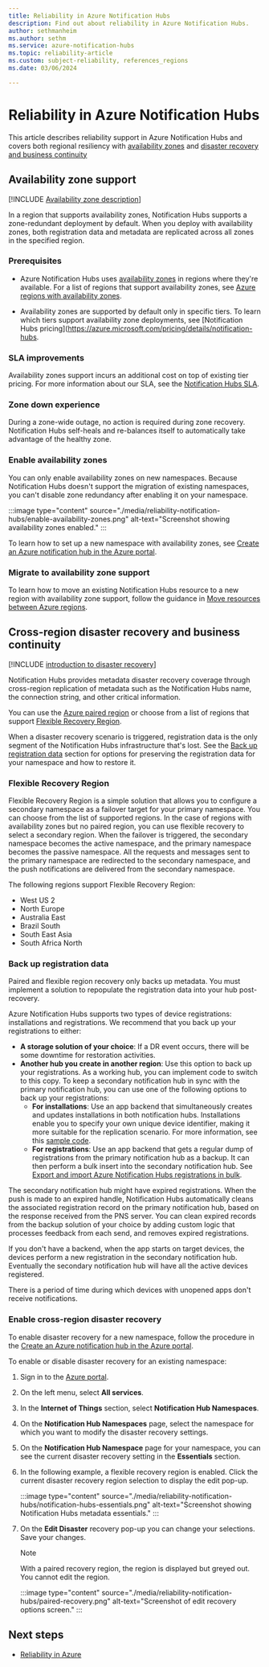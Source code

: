 ```yaml
---
title: Reliability in Azure Notification Hubs
description: Find out about reliability in Azure Notification Hubs. 
author: sethmanheim
ms.author: sethm
ms.service: azure-notification-hubs
ms.topic: reliability-article
ms.custom: subject-reliability, references_regions
ms.date: 03/06/2024

---
```


# Reliability in Azure Notification Hubs

This article describes reliability support in Azure Notification Hubs and covers both regional resiliency with [availability zones](#availability-zone-support) and [disaster recovery and business continuity](#cross-region-disaster-recovery-and-business-continuity)


## Availability zone support

[!INCLUDE [Availability zone description](includes/reliability-availability-zone-description-include.md)]


In a region that supports availability zones, Notification Hubs supports a zone-redundant deployment by default. When you deploy with availability zones, both registration data and metadata are replicated across all zones in the specified region. 


### Prerequisites

- Azure Notification Hubs uses [availability zones](availability-zones-overview.md#zonal-and-zone-redundant-services) in regions where they're available. For a list of regions that support availability zones, see [Azure regions with availability zones](availability-zones-region-support.md).

- Availability zones are supported by default only in specific tiers. To learn which tiers support availability zone deployments, see [Notification Hubs pricing](https://azure.microsoft.com/pricing/details/notification-hubs.

### SLA improvements

Availability zones support incurs an additional cost on top of existing tier pricing.  For more information about our SLA, see the [Notification Hubs SLA](https://www.microsoft.com/licensing/docs/view/Service-Level-Agreements-SLA-for-Online-Services).


### Zone down experience

During a zone-wide outage, no action is required during zone recovery. Notification Hubs self-heals and re-balances itself to automatically take advantage of the healthy zone. 

### Enable availability zones

You can only enable availability zones on new namespaces. Because Notification Hubs doesn't support the migration of existing namespaces, you can't disable zone redundancy after enabling it on your namespace.


:::image type="content" source="./media/reliability-notification-hubs/enable-availability-zones.png" alt-text="Screenshot showing availability zones enabled." :::


To learn how to set up a new namespace with availability zones, see [Create an Azure notification hub in the Azure portal](/azure/notification-hubs/create-notification-hub-portal).

### Migrate to availability zone support

To learn how to move an existing Notification Hubs resource to a new region with availability zone support, follow the guidance in [Move resources between Azure regions](/azure/notification-hubs/move-registrations).


## Cross-region disaster recovery and business continuity

[!INCLUDE [introduction to disaster recovery](includes/reliability-disaster-recovery-description-include.md)]

Notification Hubs provides metadata disaster recovery coverage through cross-region replication of metadata such as the Notification Hubs name, the connection string, and other critical information. 

You can use the [Azure paired region](./cross-region-replication-azure.md#azure-paired-regions) or choose from a list of regions that support [Flexible Recovery Region](#flexible-recovery-region). 

When a disaster recovery scenario is triggered, registration data is the only segment of the Notification Hubs infrastructure that's lost. See the [Back up registration data](#back-up-registration-data) section for options for preserving the registration data for your namespace and how to restore it.


### Flexible Recovery Region

Flexible Recovery Region is a simple solution that allows you to configure a secondary namespace as a failover target for your primary namespace. You can choose from the list of supported regions. In the case of regions with availability zones but no paired region, you can use flexible recovery to select a secondary region. When the failover is triggered, the secondary namespace becomes the active namespace, and the primary namespace becomes the passive namespace. All the requests and messages sent to the primary namespace are redirected to the secondary namespace, and the push notifications are delivered from the secondary namespace.

The following regions support Flexible Recovery Region:

- West US 2
- North Europe
- Australia East
- Brazil South
- South East Asia
- South Africa North


### Back up registration data

Paired and flexible region recovery only backs up metadata. You must implement a solution to repopulate the registration data into your hub post-recovery.

Azure Notification Hubs supports two types of device registrations: installations and registrations. We recommend that you back up your registrations to either:

-  **A storage solution of your choice**: If a DR event occurs, there will be some downtime for restoration activities.
- **Another hub you create in another region**: Use this option to back up your registrations. As a working hub, you can implement code to switch to this copy. To keep a secondary notification hub in sync with the primary notification hub, you can use one of the following options to back up your registrations:
   - **For installations**: Use an app backend that simultaneously creates and updates installations in both notification hubs. Installations enable you to specify your own unique device identifier, making it more suitable for the replication scenario. For more information, see this [sample code](https://github.com/Azure/azure-notificationhubs-dotnet/tree/main/Samples/RedundantHubSample).
   - **For registrations**: Use an app backend that gets a regular dump of registrations from the primary notification hub as a backup. It can then perform a bulk insert into the secondary notification hub. See [Export and import Azure Notification Hubs registrations in bulk](/azure/notification-hubs/export-modify-registrations-bulk).

The secondary notification hub might have expired registrations. When the push is made to an expired handle, Notification Hubs automatically cleans the associated registration record on the primary notification hub, based on the response received from the PNS server. You can clean expired records from the backup solution of your choice by adding custom logic that processes feedback from each send, and removes expired registrations.

If you don't have a backend, when the app starts on target devices, the devices perform a new registration in the secondary notification hub. Eventually the secondary notification hub will have all the active devices registered.

There is a period of time during which devices with unopened apps don't receive notifications.


### Enable cross-region disaster recovery

To enable disaster recovery for a new namespace, follow the procedure in the [Create an Azure notification hub in the Azure portal](/azure/notification-hubs/create-notification-hub-portal).


To enable or disable disaster recovery for an existing namespace:

1. Sign in to the [Azure portal](https://portal.azure.com/).
1. On the left menu, select **All services**.
1. In the **Internet of Things** section, select **Notification Hub Namespaces**.
1. On the **Notification Hub Namespaces** page, select the namespace for which you want to modify the disaster recovery settings.
1. On the **Notification Hub Namespace** page for your namespace, you can see the current disaster recovery setting in the **Essentials** section.
1. In the following example, a flexible recovery region is enabled. Click the current disaster recovery region selection to display the edit pop-up.

   :::image type="content" source="./media/reliability-notification-hubs/notification-hubs-essentials.png" alt-text="Screenshot showing Notification Hubs metadata essentials." :::

1. On the **Edit Disaster** recovery pop-up you can change your selections. Save your changes.

   > [!NOTE]
   > With a paired recovery region, the region is displayed but greyed out. You cannot edit the region.

   :::image type="content" source="./media/reliability-notification-hubs/paired-recovery.png" alt-text="Screenshot of edit recovery options screen." :::


## Next steps

- [Reliability in Azure](./overview.md)

